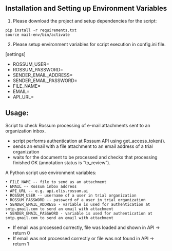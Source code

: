 ## Installation and Setting up Environment Variables

1. Please download the project and setup dependencies for the script:

```
pip install -r requirements.txt
source mail-env/bin/activate
```

2. Please setup environment variables for script execution in config.ini file.

[settings] 
* ROSSUM_USER=
* ROSSUM_PASSWORD=
* SENDER_EMAIL_ADDRESS=
* SENDER_EMAIL_PASSWORD=
* FILE_NAME=
* EMAIL=
* API_URL=

## Usage:
Script to check Rossum processing of e-mail attachments sent to an organization inbox.
* script performs authentication at Rossum API using get_access_token().
* sends an email with a file attachment to an email address of a trial organization 
* waits for the document to be processed and checks that processing finished OK (annotation status is “to_review”).

A Python script use environment variables:

    • FILE_NAME -- file to send as an attachment
    • EMAIL -- Rossum inbox address
    • API_URL -- e.g. api.elis.rossum.ai
    • ROSSUM_USER -- username of a user in trial organization
    • ROSSUM_PASSWORD -- password of a user in trial organization
    • SENDER_EMAIL_ADDRESS - variable is used for authentication at smtp.gmail.com to send an email with attachment
    • SENDER_EMAIL_PASSWORD - variable is used for authentication at smtp.gmail.com to send an email with attachment
    
* If email was processed correctly, file was loaded and shown in API -> return 0
* If email was not processed correctly or file was not found in API -> return 1

